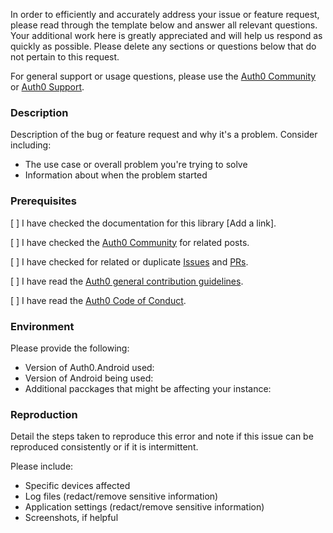 In order to efficiently and accurately address your issue or feature request, please read through the template below and answer all relevant questions. Your additional work here is greatly appreciated and will help us respond as quickly as possible. Please delete any sections or questions below that do not pertain to this request.

For general support or usage questions, please use the [Auth0 Community](https://community.auth0.com/) or [Auth0 Support](https://support.auth0.com.).

### Description

Description of the bug or feature request and why it's a problem. Consider including:

- The use case or overall problem you're trying to solve
- Information about when the problem started

### Prerequisites

[ ] I have checked the documentation for this library [Add a link].

[ ] I have checked the [Auth0 Community](https://community.auth0.com/) for related posts.

[ ] I have checked for related or duplicate [Issues](https://github.com/auth0/Auth0.Android/issues) and [PRs](https://github.com/auth0/Auth0.Android/pulls).

[ ] I have read the [Auth0 general contribution guidelines](https://github.com/auth0/open-source-template/blob/master/GENERAL-CONTRIBUTING.md).

[ ] I have read the [Auth0 Code of Conduct](https://github.com/auth0/open-source-template/blob/master/CODE-OF-CONDUCT.md).

### Environment

Please provide the following:

- Version of Auth0.Android used:
- Version of Android being used:
- Additional pacckages that might be affecting your instance:

### Reproduction

Detail the steps taken to reproduce this error and note if this issue can be reproduced consistently or if it is intermittent.

Please include:

- Specific devices affected
- Log files (redact/remove sensitive information)
- Application settings (redact/remove sensitive information)
- Screenshots, if helpful
